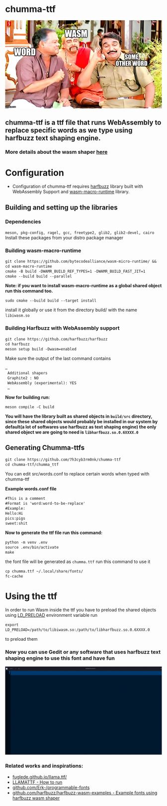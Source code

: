 # chumma-ttf 
![](chumma.jpg)
## chumma-ttf is a ttf file that runs WebAssembly to replace specific words as we type using harfbuzz text shaping engine.
### More details about the wasm shaper [here](https://github.com/harfbuzz/harfbuzz/blob/main/docs/wasm-shaper.md)


# Configuration 
- Configuration of chumma-ttf requires [harfbuzz](https://github.com/harfbuzz/harfbuzz) library built with WebAssembly Support and [wasm-macro-runtime](https://github.com/bytecodealliance/wasm-micro-runtime) library.
## Building and setting up the libraries
### Dependencies
`meson, pkg-config, ragel, gcc, freetype2, glib2, glib2-devel, cairo`
Install these packages from your distro package manager

### Building wasm-macro-runtime
   ```
   git clone https://github.com/bytecodealliance/wasm-micro-runtime/ && cd wasm-macro-runtime
   cmake -B build -DWAMR_BUILD_REF_TYPES=1 -DWAMR_BUILD_FAST_JIT=1
   cmake --build build --parallel
   ```
   **Note: if you want to install wasm-macro-runtime as a global shared object run this command too.**
   ```
   sudo cmake --build build --target install
   ```
   install it globally or use it from the directory build/ with the name `libiwasm.so`

### Building Harfbuzz with WebAssembly support

```
git clone https://github.com/harfbuzz/harfbuzz
cd harfbuzz
meson setup build -Dwasm=enabled
```

Make sure the output of the last command contains

```
…
 Additional shapers
 Graphite2 : NO
 WebAssembly (experimental): YES
 …

```

**Now for building run:**
```
meson compile -C build
```
**You will have the library built as shared objects in `build/src` directory, since these shared objects would probably be installed in our system by default(a lot of softwares use harfbuzz as text shaping engine)
the only shared object we are going to need is `libharfbuzz.so.0.6XXXX.0`** 

## Generating Chumma-ttfs

```
git clone https://github.com/7h3cyb3rm0nk/chumma-ttf
cd chumma-ttf/chumma_ttf
```
You can edit src/words.conf to replace certain words when typed with chumma-ttf

**Example words.conf file**
```
#This is a comment
#Format is 'word:word-to-be-replace'
#Example:
Hello:Hi
pics:pigs
sweet:shit
```

**Now to generate the ttf file run this command:**
```
python -m venv .env
source .env/bin/activate
make
```
the font file will be generated as `chumma.ttf`
run this command to use it
```
cp chumma.ttf ~/.local/share/fonts/
fc-cache
```

# Using the ttf 
In order to run Wasm inside the ttf you have to preload the shared objects using [LD_PRELOAD](https://man7.org/linux/man-pages/man8/ld.so.8.html) environment variable
run
```
export LD_PRELOAD=/path/to/libiwasm.so:/path/to/libharfbuzz.so.0.6XXXX.0
```
to preload them

### Now you can use Gedit or any software that uses harfbuzz text shaping engine to use this font and have fun
![](chumma_ttf.gif)

### Related works and inspirations:
- [fuglede.github.io/llama.ttf/](https://fuglede.github.io/llama.ttf/)
- [LLAMATTF - How to run](https://7h3cyb3rm0nk.medium.com/llamattf-run-llm-inside-a-font-file-161709907630)
- [github.com/Erk-/programmable-fonts](https://github.com/Erk-/programmable-fonts)
- [github.com/harfbuzz/harfbuzz-wasm-examples - Example fonts using harfbuzz wasm shaper](https://github.com/harfbuzz/harfbuzz-wasm-examples)


